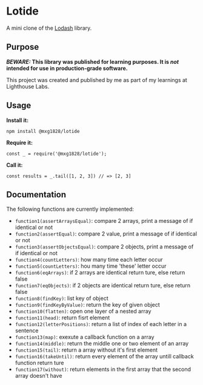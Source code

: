 # Lotide

A mini clone of the [Lodash](https://lodash.com) library.

## Purpose

**_BEWARE:_ This library was published for learning purposes. It is _not_ intended for use in production-grade software.**

This project was created and published by me as part of my learnings at Lighthouse Labs. 

## Usage

**Install it:**

`npm install @mxg1828/lotide`

**Require it:**

`const _ = require('@mxg1828/lotide');`

**Call it:**

`const results = _.tail([1, 2, 3]) // => [2, 3]`

## Documentation

The following functions are currently implemented:

* `function1(assertArraysEqual)`: compare 2 arrays, print a message of if identical or not
* `function2(assertEqual)`: compare 2 value, print a message of if identical or not
* `function3(assertObjectsEqual)`: compare 2 objects, print a message of if identical or not
* `function4(countLetters)`: how many time each letter occur
* `function5(countLetters)`: hou many time 'these' letter occur
* `function6(eqArrays)`: if 2 arrays are identical return ture, else return false
* `function7(eqObjects)`: if 2 objects are identical return ture, else return false
* `function8(findKey)`: list key of object
* `function9(findKeyByValue)`: return the key of given object
* `function10(flatten)`: open one layer of a nested array
* `function11(head)`: return fisrt element
* `function12(letterPositions)`: return a list of index of each letter in a sentence
* `function13(map)`: exexute a callback function on a array
* `function14(middle)`: return the middle one or two element of an array
* `function15(tail)`: return a array without it's first element
* `function16(takeUntil)`: return every element of the array untill callback function return ture
* `function17(without)`: return elements in the first array that the second array doesn't have

